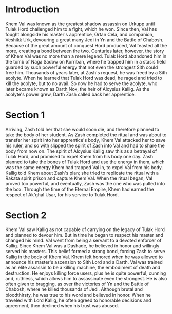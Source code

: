 # Introduction

Khem Val was known as the greatest shadow assassin on Urkupp until Tulak Hord challenged him to a fight, which he won.
Since then, Val has fought alongside his master's apprentice, Ortan Cela, and companion, Veshikk Urk, devouring a great many Jedi in Yn and the Battle of Chabosh.
Because of the great amount of conquest Hord produced, Val feasted all the more, creating a bond between the two.
Centuries later, however, the story of Khem Val was no more than a mere legend.
Tulak Hord abandoned him in the tomb of Naga Sadow on Korriban, where he trapped him in a stasis field guarded by such powerful energy that not even the strongest Sith could free him.
Thousands of years later, at Zash's request, he was freed by a Sith acolyte.
When he learned that Tulak Hord was dead, he raged and tried to kill the acolyte, but to no avail.
So now he had to serve the acolyte, who later became known as Darth Nox, the heir of Aloysius Kallig.
As the acolyte's power grew, Darth Zash called back her apprentice.

# Section 1

Arriving, Zash told her that she would soon die, and therefore planned to take the body of her student.
As Zash completed the ritual and was about to transfer her spirit into her apprentice's body, Khem Val attacked her to save his ruler, and so with slipped the spirit of Zash into Val and had to share the body from now on.
The spirit of Aloysius Kallig saw this as a betrayal of Tulak Hord, and promised to expel Khem from his body one day.
Zash planned to take the bones of Tulak Hord and use the energy in them, which was the same energy Khem had trapped Val in, to expel Val from his body.
Kallig told Khem about Zash's plan; she tried to replicate the ritual with a Rakata spirit prison and capture Khem Val.
When the ritual began, Val proved too powerful, and eventually, Zash was the one who was pulled into the box.
Through the time of the Eternal Empire, Khem had earned the respect of Ak'ghal Usar, for his service to Tulak Hord.

# Section 2

Khem Val saw Kallig as not capable of carrying on the legacy of Tulak Hord and planned to devour him.
But in time he began to respect his master and changed his mind.
Val went from being a servant to a devoted enforcer of Kallig.
Since Khem Val was a Dashade, he believed in honor and willingly served his masters.
This belief formed a strong bond, forcing Zash to serve Kallig in the body of Khem Val.
Khem felt honored when he was allowed to announce his master's ascension to Sith Lord and a Darth.
Val was trained as an elite assassin to be a killing machine, the embodiment of death and destruction.
He enjoys killing force users, plus he is quite powerful, cunning and, ruthless, which allows him to assassinate even the strongest.
He is also often given to bragging, as over the victories of Yn and the Battle of Chabosh, where he killed thousands of Jedi.
Although brutal and bloodthirsty, he was true to his word and believed in honor.
When he traveled with Lord Kallig, he often agreed to honorable decisions and agreement, then declined when his trust was abused.
